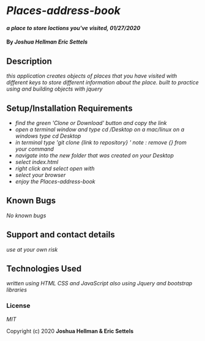 # _Places-address-book_

#### _a place to store loctions you've visited, 01/27/2020_

#### By _**Joshua Hellman Eric Settels**_

## Description

_this application creates objects of places that you have visited with different keys to store different information about the place. built to practice using and building objects with jquery_

## Setup/Installation Requirements

* _find the green 'Clone or Download' button and copy the link_
* _open a terminal window and type cd /Desktop on a mac/linux on a windows type cd Desktop_
* _in terminal type 'git clone {link to repository} ' note : remove {} from your command_
* _navigate into the new folder that was created on your Desktop_
* _select index.html_
* _right click and select open with_
* _select your browser_
* _enjoy the Places-address-book_

## Known Bugs

_No known bugs_

## Support and contact details

_use at your own risk_

## Technologies Used

_written using HTML CSS and JavaScript also using Jquery and bootstrap libraries_

### License

*MIT*

Copyright (c) 2020 **Joshua Hellman & Eric Settels**
